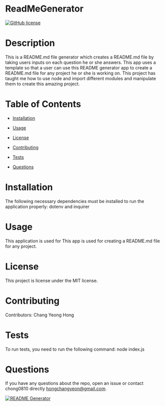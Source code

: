 
# ReadMeGenerator
[![GitHub license](https://img.shields.io/badge/license-MIT-blue.svg)](https://github.com/chong0810/ReadMeGenerator)

# Description

This is a README.md file generator which creates a README.md file by taking users inputs on each question he or she answers. This app uses a template so that a user can use this README generator app to create a README.md file for any project he or she is working on. This project has taught me how to use node and import different modules and manipulate them to create this amazing project.

# Table of Contents 

* [Installation](#installation)

* [Usage](#usage)

* [License](#license)

* [Contributing](#contributing)

* [Tests](#tests)

* [Questions](#questions)

# Installation

The following necessary dependencies must be installed to run the application properly: dotenv and inquirer

# Usage

​This application is used for This app is used for creating a README.md file for any project.

# License

This project is license under the MIT license.

# Contributing

​Contributors: Chang Yeong Hong

# Tests

To run tests, you need to run the following command: node index.js

# Questions

If you have any questions about the repo, open an issue or contact chong0810 directly hongchangyeon@gmail.com.

[![README Generator](http://img.youtube.com/vi/lURR0SW71YY/0.jpg)](http://www.youtube.com/watch?v=lURR0SW71YY "README Generator")